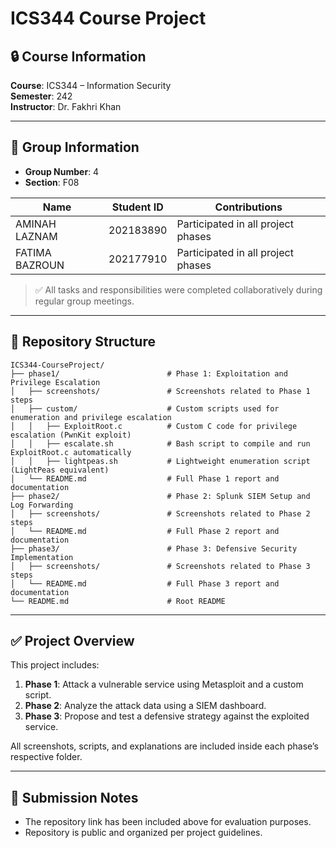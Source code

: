 # ICS344 Course Project

## 🔒 Course Information
**Course**: ICS344 – Information Security  
**Semester**: 242  
**Instructor**: Dr. Fakhri Khan  

---

## 👥 Group Information

- **Group Number**: 4
- **Section**: F08

| Name               | Student ID     | Contributions                          |
|--------------------|----------------|----------------------------------------|
| AMINAH LAZNAM      | 202183890      | Participated in all project phases     |
| FATIMA BAZROUN     | 202177910      | Participated in all project phases     |

> ✅ All tasks and responsibilities were completed collaboratively during regular group meetings.

---

## 📁 Repository Structure

```
ICS344-CourseProject/
├── phase1/                        # Phase 1: Exploitation and Privilege Escalation
│   ├── screenshots/               # Screenshots related to Phase 1 steps
│   ├── custom/                    # Custom scripts used for enumeration and privilege escalation
│   │   ├── ExploitRoot.c          # Custom C code for privilege escalation (PwnKit exploit)
│   │   ├── escalate.sh            # Bash script to compile and run ExploitRoot.c automatically
│   │   ├── lightpeas.sh           # Lightweight enumeration script (LightPeas equivalent)
│   └── README.md                  # Full Phase 1 report and documentation
├── phase2/                        # Phase 2: Splunk SIEM Setup and Log Forwarding
│   ├── screenshots/               # Screenshots related to Phase 2 steps
│   └── README.md                  # Full Phase 2 report and documentation
├── phase3/                        # Phase 3: Defensive Security Implementation
│   ├── screenshots/               # Screenshots related to Phase 3 steps
│   └── README.md                  # Full Phase 3 report and documentation
└── README.md                      # Root README

```

---

## ✅ Project Overview

This project includes:

1. **Phase 1**: Attack a vulnerable service using Metasploit and a custom script.
2. **Phase 2**: Analyze the attack data using a SIEM dashboard.
3. **Phase 3**: Propose and test a defensive strategy against the exploited service.

All screenshots, scripts, and explanations are included inside each phase’s respective folder.

---

## 📅 Submission Notes

- The repository link has been included above for evaluation purposes.
- Repository is public and organized per project guidelines.
